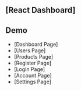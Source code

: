 ## [React Dashboard] 
  
## Demo

- [Dashboard Page]
- [Users Page]
- [Products Page]
- [Register Page] 
- [Login Page] 
- [Account Page] 
- [Settings Page] 
 